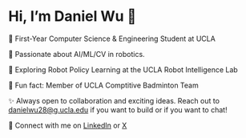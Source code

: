 # Hi, I’m Daniel Wu 👋 

🌟 First-Year Computer Science & Engineering Student at UCLA

🧠 Passionate about AI/ML/CV in robotics.

🤖 Exploring Robot Policy Learning at the UCLA Robot Intelligence Lab

🏸 Fun fact: Member of UCLA Comptitive Badminton Team

✨ Always open to collaboration and exciting ideas. Reach out to danielwu28@g.ucla.edu if you want to build or if you want to chat!

👤 Connect with me on [LinkedIn](https://www.linkedin.com/in/danielwu06) or [X](https://x.com/danielwu28)



<!---
dwu006/dwu006 is a ✨ special ✨ repository because its `README.md` (this file) appears on your GitHub profile.
You can click the Preview link to take a look at your changes.
--->
